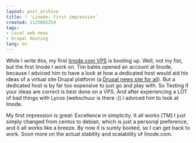 ```yaml
---
layout: post_archive
title: ! 'Linode: first impression'
created: 1125002254
tags:
- Local web news
- Drupal Hosting
lang: en
---
```

While I write this, my first <a href="http://linode.com">linode.com VPS</a> is booting up. Well, not my fist, but the first linode I work on.
Tim bates opened an account at linode, because I adviced him to have a look at how a dedicated host would aid his ideas of a virtual site Drupal platform (a <a href="">Drupal news site for all</a>). But a dedicated host is by far too expensive to just go and play with. So Testing if your ideas are correct is best done on a VPS.
And after experiencing a LOT of bad things with Lycos (webschuur is there :() I adviced him to look at linode.

My first impression is great: Excellence in simplicity. It all works [TM] I just simply changed from centos to debian, which is just a personql preference, and it all works like a breeze. 
By now it is surely booted, so I can get back to work. Soon more on the actual stability and scalability of linode.com.
